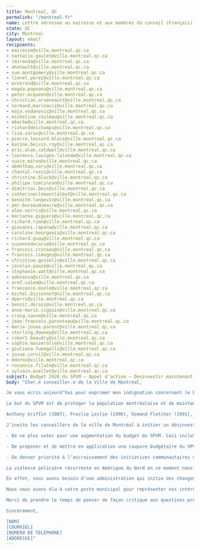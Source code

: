 ```yaml
---
title: Montreal, QC
permalink: "/montreal-fr"
name: Lettre adressée au mairesse et aux membres du conseil (Français)
state: QC
city: Montreal
layout: email
recipients:
- mairesse@ville.montreal.qc.ca
- nathalie.goulet@ville.montreal.qc.ca
- lmiranda@ville.montreal.qc.ca
- ahenault@ville.montreal.qc.ca
- sue.montgomery@ville.montreal.qc.ca
- lionel.perez@ville.montreal.qc.ca
- mrotrand@ville.montreal.qc.ca
- magda.popeanu@ville.montreal.qc.ca
- peter.mcqueen@ville.montreal.qc.ca
- christian.arseneault@ville.montreal.qc.ca
- normand.marinacci@ville.montreal.qc.ca
- maja.vodanovic@ville.montreal.qc.ca
- micheline.rouleau@ville.montreal.qc.ca
- mbarbe@ville.montreal.qc.ca
- richarddeschamps@ville.montreal.qc.ca
- lise.zarac@ville.montreal.qc.ca
- pierre.lessard-blais@ville.montreal.qc.ca
- karine.boivin.roy@ville.montreal.qc.ca
- eric.alan.caldwell@ville.montreal.qc.ca
- laurence.lavigne.lalonde@ville.montreal.qc.ca
- suzie.miron@ville.montreal.qc.ca
- abdelhaq.sari@ville.montreal.qc.ca
- chantal.rossi@ville.montreal.qc.ca
- christine.black@ville.montreal.qc.ca
- philipe.tomlinson@ville.montreal.qc.ca
- dimitrios.beis@ville.montreal.qc.ca
- catherineclementtalbot@ville.montreal.qc.ca
- benoitm.langevin@ville.montreal.qc.ca
- pmr.bureaudumaire@ville.montreal.qc.ca
- alex.norris@ville.montreal.qc.ca
- marianne.giguere@ville.montreal.qc.ca
- richard.ryan@ville.montreal.qc.ca
- giovanni.rapana@ville.montreal.qc.ca
- caroline.bourgeois@ville.montreal.qc.ca
- richard.guay@ville.montreal.qc.ca
- suzannedecarie@ville.montreal.qc.ca
- francois.croteau@ville.montreal.qc.ca
- francois.limoges@ville.montreal.qc.ca
- christine.gosselin@ville.montreal.qc.ca
- jocelyn.pauze@ville.montreal.qc.ca
- stephanie.watt@ville.montreal.qc.ca
- adesousa@ville.montreal.qc.ca
- aref.salem@ville.montreal.qc.ca
- francesco.miele@ville.montreal.qc.ca
- michel.bissonnet@ville.montreal.qc.ca
- dperri@ville.montreal.qc.ca
- benoit.dorais@ville.montreal.qc.ca
- anne-marie.sigouin@ville.montreal.qc.ca
- craig.sauve@ville.montreal.qc.ca
- jean-francois.parenteau@ville.montreal.qc.ca
- marie-josee.parent@ville.montreal.qc.ca
- sterling.downey@ville.montreal.qc.ca
- robert.beaudry@ville.montreal.qc.ca
- sophie.mauzerolle@ville.montreal.qc.ca
- giuliana.fumagalli@ville.montreal.qc.ca
- josue.corvil@ville.montreal.qc.ca
- mderos@ville.montreal.qc.ca
- rosannie.filato@ville.montreal.qc.ca
- sylvain.ouellet@ville.montreal.qc.ca
subject: Budget 2020 du SPVM — Appel d’action — Désinvestir maintenant !
body: "Cher.e conseiller.e de la Ville de Montréal,

Je vous écris aujourd’hui pour exprimer mon indignation concernant le budget opérationnel du Service de police de la Ville de Montréal (SPVM), qui s’élève à un montant de 665 300 000 $ (Budget 2020). Ceci est presque 11 % du budget annuel de la Ville de Montréal. La taille du budget policier de notre ville est répréhensible, particulièrement lorsqu’on considère notre infrastructure qui s’écroule et la contamination de notre eau potable.

Le but du SPVM est de protéger la population montréalaise et de maintenir la paix et la sécurité. Or, notre ville devient dangereuse à travers le financement du profil racial et de l’utilisation de la force excessive. Comme tous les départements policiers en Amérique du Nord, le SPVM a tué systématiquement des personnes noires innocentes non-armées à travers les années. Il est impératif que l’administration de Montréal s’assure que cela n’arrive plus.

Anthony Griffin (1987), Preslie Leslie (1990), Osmond Fletcher (1991), Marcellus François (1991), Trevor Kelly (1993), Anas Bennis (2004), Fredy Villanueva (2008), Mario Hamel (2011), Patrick Limoges (2011), Alain Magloire (2013), René Gallant (2015), Bony Jean-Pierre (2016), Pierre Coriolan (2017) et Nicholas Gibbs (2018) ne sont que quelques noms de personnes tuées aux mains du SPVM au cours des 30 dernières années (source: « Another Black Life » par Robyn Maynard).

J’invite les conseillers de la ville de Montréal à initier un désinvestissement de la structure fondamentalement violente qu’est le SPVM. Je vous demande, comme conseiller élu, de vous engager à faire les choses suivantes:

- De ne plus voter pour une augmentation du budget du SPVM. Ceci inclut le financement pour les caméras portatives pour les policiers, une initiative dont les résultats ne sont pas à la mesure des attentes et qui revient à légitimer une organisation fondamentalement corrompue ;

- De proposer et de mettre en application une coupure budgétaire du SPVM de 300 millions de dollars au minimum, ce qui représente le déficit prévu par la crise COVID-19;

- De donner priorité à l’accroissement des initiatives communautaires qui concernent la santé et la sécurité publique ; des commissions communautaires pour superviser la police ; des enquêtes indépendantes et des poursuites judiciaires des policiers qui violent la loi et les droits fondamentaux de la personne ; et de réorienter les financements vers l’infrastructure, le logement abordable, et d’autres programmes qui améliorent la qualité de vie pour la population montréalaise.

La violence policière récurrente en Amérique du Nord en ce moment nous rappelle que le temps d’agir est arrivé. À Montréal, nous avons besoin d’une administration qui entreprend une réforme fondamentalement des polices et des prisons, qui vise à anéantir la violence policière et carcérale qui cible les populations les plus marginalisées. Une présence policière augmentée ne nous protège pas. Au contraire, cette présence menace les vies des communautés les plus vulnérables, comme les communautés noires, les communautés autochtones, les communautés LGBTQ2S+, les sans-abris, les travailleurs dans l’industrie du sexe, les personnes handicapées, et les personnes qui vivent dans la pauvreté.

En effet, nous avons besoin d’une administration qui initie des changements visant l'abolition éventuelle de la police ; la police a été créée pour cibler les communautés marginalisées. Par conséquent, nous devons choisir une transition vers l’abolition. Au lieu d’investir plus dans la police, notre ville doit donner la priorité aux solutions alternatives, telle que l’éducation ; une amélioration des services de santé mentale ; des initiatives pour le logement abordable ; la sécurité de revenu ; des dispositifs de réduction des méfaits ; la réadaptation accessible ; l’aide mutuelle ; le travail social ; les services de résolution de conflit ; la justice transformatrice ; et d’autres systèmes communautaires indispensables.

Nous vous avons élu à votre poste municipal pour représenter nos intérêts. Votre incapacité à agir contre la brutalité policière et les pratiques racistes du SPVM sont un échec pour la collectivité concernée. Si vous n’êtes capables que de faire des promesses en l’air, je vous demanderais alors de démissionner à votre poste et faire place à un véritable leadership.

Merci de prendre le temps de penser de façon critique aux questions présentées dans mon message.

Sincèrement,

[NOM] 
[COURRIEL]
[NUMÉRO DE TÉLÉPHONE]
[ADDRESSE]"
---
```


